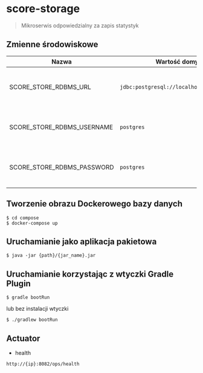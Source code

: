 # score-storage

> Mikroserwis odpowiedzialny za zapis statystyk

## Zmienne środowiskowe

| Nazwa                      | Wartość domyślna                               | Opis                                     |
| -------------------------- | ---------------------------------------------- | ---------------------------------------- |
| SCORE_STORE_RDBMS_URL      | `jdbc:postgresql://localhost:5432/postgres`     | URL połączenia z bazą danych PostgreSQL  |
| SCORE_STORE_RDBMS_USERNAME | `postgres`                                     | Nazwa użytkownika bazy danych PostgreSQL |
| SCORE_STORE_RDBMS_PASSWORD | `postgres`                                     | Hasło użytkownika bazy danych PostgreSQL |

## Tworzenie obrazu Dockerowego bazy danych

```
$ cd compose
$ docker-compose up
```

## Uruchamianie jako aplikacja pakietowa

```
$ java -jar {path}/{jar_name}.jar
```

## Uruchamianie korzystając z wtyczki Gradle Plugin

```
$ gradle bootRun
```

lub bez instalacji wtyczki

```
$ ./gradlew bootRun
```

## Actuator

* health
```
http://{ip}:8082/ops/health
```